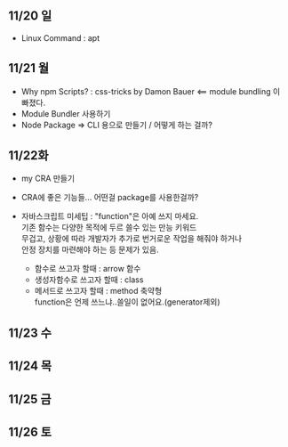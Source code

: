 ## 11/20 일
- Linux Command : apt
## 11/21 월
- Why npm Scripts? : css-tricks by Damon Bauer <== module bundling 이 빠졌다.
- Module Bundler 사용하기
- Node Package => CLI 용으로 만들기 / 어떻게 하는 걸까?
## 11/22화
- my CRA 만들기
- CRA에 좋은 기능들... 어떤걸 package를 사용한걸까?

- 자바스크립트 미세팁 : "function"은 아예 쓰지 마세요.    
  기존 함수는 다양한 목적에 두르 쓸수 있는 만능 키워드    
  무겁고, 상황에 따라 개발자가 추가로 번거로운 작업을 해줘야 하거나    
  안정 장치를 마련해야 하는 등 문제가 있음.
    - 함수로 쓰고자 할때 : arrow 함수
    - 생성자함수로 쓰고자 할때 : class
    - 메서드로 쓰고자 할때 : method 축약형    
  function은 언제 쓰느냐..쓸일이 없어요.(generator제외)
  
## 11/23 수


## 11/24 목


## 11/25 금

 
## 11/26 토


